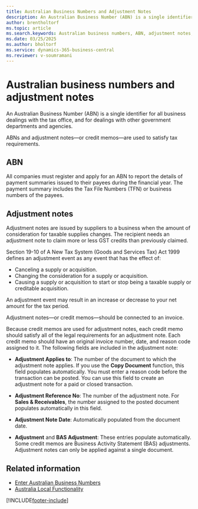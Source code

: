 ```yaml
---
title: Australian Business Numbers and Adjustment Notes
description: An Australian Business Number (ABN) is a single identifier for all business dealings with the tax office and for dealings with other government departments and agencies.
author: brentholtorf
ms.topic: article
ms.search.keywords: Australian business numbers, ABN, adjustment notes, TFN, BAS adjustment
ms.date: 03/25/2025
ms.author: bholtorf
ms.service: dynamics-365-business-central
ms.reviewer: v-soumramani
---
```


# Australian business numbers and adjustment notes

An Australian Business Number (ABN) is a single identifier for all business dealings with the tax office, and for dealings with other government departments and agencies.  

ABNs and adjustment notes—or credit memos—are used to satisfy tax requirements.  

## ABN

All companies must register and apply for an ABN to report the details of payment summaries issued to their payees during the financial year. The payment summary includes the Tax File Numbers (TFN) or business numbers of the payees.  

## Adjustment notes

Adjustment notes are issued by suppliers to a business when the amount of consideration for taxable supplies changes. The recipient needs an adjustment note to claim more or less GST credits than previously claimed.  

Section 19-10 of A New Tax System (Goods and Services Tax) Act 1999 defines an adjustment event as any event that has the effect of:  

- Canceling a supply or acquisition.  
- Changing the consideration for a supply or acquisition.  
- Causing a supply or acquisition to start or stop being a taxable supply or creditable acquisition.  

An adjustment event may result in an increase or decrease to your net amount for the tax period.  

Adjustment notes—or credit memos—should be connected to an invoice.  

Because credit memos are used for adjustment notes, each credit memo should satisfy all of the legal requirements for an adjustment note. Each credit memo should have an original invoice number, date, and reason code assigned to it. The following fields are included in the adjustment note:  

- **Adjustment Applies to**: The number of the document to which the adjustment note applies. If you use the **Copy Document** function, this field populates automatically. You must enter a reason code before the transaction can be posted. You can use this field to create an adjustment note for a paid or closed transaction.  

- **Adjustment Reference No**: The number of the adjustment note. For **Sales & Receivables**, the number assigned to the posted document populates automatically in this field.  

- **Adjustment Note Date**: Automatically populated from the document date.  

- **Adjustment** and **BAS Adjustment**: These entries populate automatically. Some credit memos are Business Activity Statement (BAS) adjustments. Adjustment notes can only be applied against a single document.  

## Related information

- [Enter Australian Business Numbers](how-to-enter-australian-business-numbers.md)
- [Australia Local Functionality](australia-local-functionality.md)

[!INCLUDE[footer-include](../../includes/footer-banner.md)]
